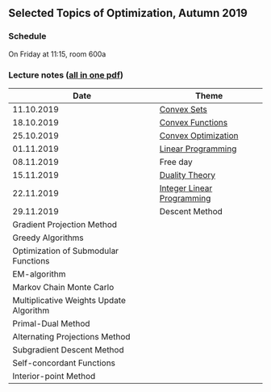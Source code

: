 ## Selected Topics of Optimization, Autumn 2019

### Schedule

On Friday at 11:15, room 600a

### Lecture notes ([all in one pdf](./autumn-2019/notes/main.pdf))

**Date** | **Theme**
---- | -----
11.10.2019 | [Convex Sets](./autumn-2019/notes/convex_sets.pdf)
18.10.2019 | [Convex Functions](./autumn-2019/notes/convex_functions.pdf)
25.10.2019 | [Convex Optimization](./autumn-2019/notes/convex_optimization.pdf)
01.11.2019 | [Linear Programming](./autumn-2019/notes/linear_programming.pdf)
08.11.2019 | Free day
15.11.2019 | [Duality Theory](./autumn-2019/notes/duality_theory.pdf)
22.11.2019 | [Integer Linear Programming](./autumn-2019/notes/integer_linear_programming.pdf)
29.11.2019 | Descent Method
 | Gradient Projection Method
 | Greedy Algorithms
 | Optimization of Submodular Functions
 | EM-algorithm
 | Markov Chain Monte Carlo
 | Multiplicative Weights Update Algorithm
 | Primal-Dual Method
 | Alternating Projections Method
 | Subgradient Descent Method
 | Self-concordant Functions
 | Interior-point Method
